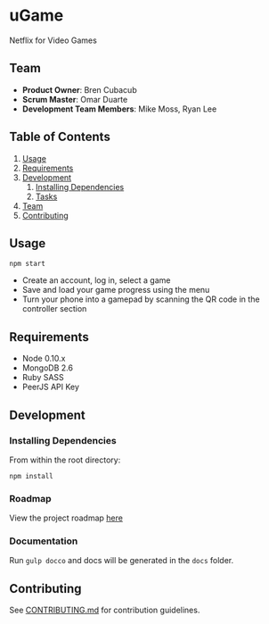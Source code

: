 # uGame

Netflix for Video Games

## Team

  - __Product Owner__: Bren Cubacub
  - __Scrum Master__: Omar Duarte
  - __Development Team Members__: Mike Moss, Ryan Lee

## Table of Contents

1. [Usage](#Usage)
1. [Requirements](#requirements)
1. [Development](#development)
    1. [Installing Dependencies](#installing-dependencies)
    1. [Tasks](#tasks)
1. [Team](#team)
1. [Contributing](#contributing)

## Usage

```
npm start
```

- Create an account, log in, select a game
- Save and load your game progress using the menu
- Turn your phone into a gamepad by scanning the QR code in the controller section

## Requirements

- Node 0.10.x
- MongoDB 2.6
- Ruby SASS
- PeerJS API Key

## Development

### Installing Dependencies

From within the root directory:

```
npm install
```

### Roadmap

View the project roadmap [here](https://github.com/orange-quicksand/orange-quicksand/issues)

### Documentation

Run `gulp docco` and docs will be generated in the `docs` folder.

## Contributing

See [CONTRIBUTING.md](CONTRIBUTING.md) for contribution guidelines.
